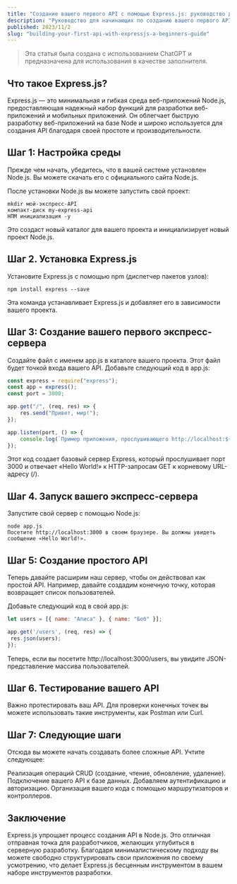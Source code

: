 ```yaml
---
title: "Создание вашего первого API с помощью Express.js: руководство для начинающих"
description: "Руководство для начинающих по созданию вашего первого API с помощью Express.js"
published: 2023/11/2
slug: "building-your-first-api-with-expressjs-a-beginners-guide"
---
```


> Эта статья была создана с использованием ChatGPT и предназначена для использования в качестве заполнителя.

## Что такое Express.js?

Express.js — это минимальная и гибкая среда веб-приложений Node.js, предоставляющая надежный набор функций для разработки веб-приложений и мобильных приложений. Он облегчает быструю разработку веб-приложений на базе Node и широко используется для создания API благодаря своей простоте и производительности.

## Шаг 1: Настройка среды

Прежде чем начать, убедитесь, что в вашей системе установлен Node.js. Вы можете скачать его с официального сайта Node.js.

После установки Node.js вы можете запустить свой проект:

```баш
mkdir мой-экспресс-API
компакт-диск my-express-api
НПМ инициализация -y
```

Это создаст новый каталог для вашего проекта и инициализирует новый проект Node.js.

## Шаг 2. Установка Express.js

Установите Express.js с помощью npm (диспетчер пакетов узлов):

```баш
npm install express --save
```

Эта команда устанавливает Express.js и добавляет его в зависимости вашего проекта.

## Шаг 3: Создание вашего первого экспресс-сервера

Создайте файл с именем app.js в каталоге вашего проекта. Этот файл будет точкой входа вашего API. Добавьте следующий код в app.js:

```js
const express = require("express");
const app = express();
const port = 3000;

app.get("/", (req, res) => {
    res.send("Привет, мир!");
});

app.listen(port, () => {
    console.log(`Пример приложения, прослушивающего http://localhost:${port}`);
});
```

Этот код создает базовый сервер Express, который прослушивает порт 3000 и отвечает «Hello World!» к HTTP-запросам GET к корневому URL-адресу (/).

## Шаг 4. Запуск вашего экспресс-сервера

Запустите свой сервер с помощью Node.js:

```баш
node app.js
Посетите http://localhost:3000 в своем браузере. Вы должны увидеть сообщение «Hello World!».
```

## Шаг 5: Создание простого API

Теперь давайте расширим наш сервер, чтобы он действовал как простой API. Например, давайте создадим конечную точку, которая возвращает список пользователей.

Добавьте следующий код в свой app.js:

```Javascript
let users = [{ name: "Алиса" }, { name: "Боб" }];

app.get('/users', (req, res) => {
 res.json(users);
});
```

Теперь, если вы посетите http://localhost:3000/users, вы увидите JSON-представление массива пользователей.

## Шаг 6. Тестирование вашего API

Важно протестировать ваш API. Для проверки конечных точек вы можете использовать такие инструменты, как Postman или Curl.

## Шаг 7: Следующие шаги

Отсюда вы можете начать создавать более сложные API. Учтите следующее:

Реализация операций CRUD (создание, чтение, обновление, удаление).
Подключение вашего API к базе данных.
Добавляем аутентификацию и авторизацию.
Организация вашего кода с помощью маршрутизаторов и контроллеров.

## Заключение

Express.js упрощает процесс создания API в Node.js. Это отличная отправная точка для разработчиков, желающих углубиться в серверную разработку. Благодаря минималистическому подходу вы можете свободно структурировать свои приложения по своему усмотрению, что делает Express.js бесценным инструментом в вашем наборе инструментов разработки.
